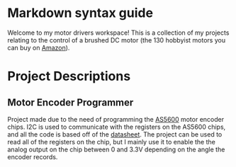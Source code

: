 # Markdown syntax guide

Welcome to my motor drivers workspace! This is a collection of my projects relating to the control of a brushed DC motor (the 130 hobbyist motors you can buy on 
[Amazon](https://www.amazon.com/EUDAX-Strong-Magnetic-Electric-Control/dp/B078MR3H45/ref=sr_1_6?dib=eyJ2IjoiMSJ9.Mi12UooWtkp3PWu2Z6tXafIic6M0ilyJrYsl1jk9aac-xZxBIBXfPDNZZhVbgp8u-3IMtRl0HF8KxVue0eU04tiCkusHrIS3g0qXWnSmOvxhppvvnclhw-HVnOTGHb-ilcCqeCso6MpGV5Z4JQBvUn1u8E7UYdM6qoMjjDWm7a2lRa5se4qkOD_7oMvxKQtrgYltrTegXI0lGJZI4lkUEodLs8D83AW1akrHUWJ6jtWwhv7hgMwpcgbftKdDYS9Pcs-4tzcQW-fxjXw2MgJIZm8Cc2-TARSGuAwsssESM_0.WBXoqtZVDjbgOsXRFmrOjTV-M3FtOEI8N8Tqyi750Vc&dib_tag=se&keywords=130+motor&qid=1747979369&sr=8-6)).

# Project Descriptions
## Motor Encoder Programmer
Project made due to the need of programming the 
[AS5600](https://www.amazon.com/Alinan-Magnetic-Precision-Induction-Measurement/dp/B09QYC916Q/ref=sr_1_4?crid=1SV0JS444KX5K&dib=eyJ2IjoiMSJ9.YZizyEOTJGdbWMdPyBu7o8_cRRzTCm89DuGdPAFj5Ki68YsJLYF_Hpv_lazIelp2fKh9iyoTalWdotBEC8uFNMCL_RoMzuClUFsxKW2oNV9L4Qzm9mGPkHGN_SCfMfPP_3I_tEYE9PBRf3rOb7ZHZsk7C5xpygdguLrTKK-QwHpA-zZ8IN97YgFH73l6gyWbUty9vB7XpHKspo5bnsJKcUl5iWjP4svVtcf7bC2noSo.JE2igM9cCutbMAtuO9a89v-P-EsS8AmG-5HIm1QTDoQ&dib_tag=se&keywords=as5600+motor+encoder&qid=1747979707&sprefix=as5600+motor+encode%2Caps%2C179&sr=8-4) 
motor encoder chips. I2C is used to communicate with the registers on the AS5600 chips, and all the code is based off of the 
[datasheet](https://files.seeedstudio.com/wiki/Grove-12-bit-Magnetic-Rotary-Position-Sensor-AS5600/res/Magnetic%20Rotary%20Position%20Sensor%20AS5600%20Datasheet.pdf). 
The project can be used to read all of the registers on the chip, but I mainly use it to enable the the analog output on the chip between 0 
and 3.3V depending on the angle the encoder records. 
